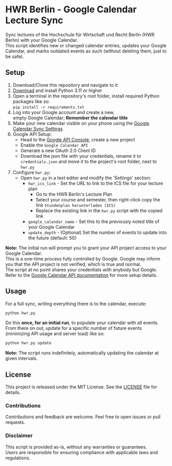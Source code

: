 # HWR Berlin - Google Calendar Lecture Sync

Sync lectures of the Hochschule für Wirtschaft und Recht Berlin (HWR Berlin) with your Google Calendar.<br>
This script identifies new or changed calendar entries, updates your Google Calendar, and marks outdated events as such (without deleting them, just to be safe).

## Setup
1. Download/Clone this repository and navigate to it
2. [Download](https://www.python.org/downloads/) and install Python 3.11 or higher
3. Open a terminal in the repository's root folder, install required Python packages like so:<br>`pip install -r requirements.txt`
4. Log into your Google account and create a new,<br>empty Google Calendar; **Remember the calendar title**
5. Make your new calendar visible on your phone using the [Google Calendar Sync Settings](https://calendar.google.com/calendar/u/0/syncselect)
6. Google API Setup:
    - Head to the [Google API Console](https://console.developers.google.com/apis/dashboard), create a new project
    - Enable the `Google Calendar API`
    - Generate a new OAuth 2.0 Client ID
    - Download the json file with your credentials, rename it to `credentials.json` and move it to the project's root folder, next to `hwr.py`
7. Configure `hwr.py`:
    - Open `hwr.py` in a text editor and modify the 'Settings' section:
        - `hwr_ics_link` - Set the URL to link to the ICS file for your lecture plan
            - Go to the HWR Berlin's Lecture Plan
            - Select your course and semester, then right-click copy the link `Stundenplan herunterladen (ICS)`
            - Replace the existing link in the `hwr.py` script with the copied link
        - `google_calendar_name` - Set this to the previously noted title of your Google Calendar
        - `update_depth` - (Optional) Set the number of events to update into the future (default: 50)

**Note:** The initial run will prompt you to grant your API project access to your Google Calendar.<br>
This is a one-time process fully controlled by Google. Google may inform you that the API project is not verified, which is true and normal.<br>
The script at no point shares your credentials with anybody but Google.<br>
Refer to the [Google Calendar API documentation](https://developers.google.com/calendar/api/quickstart/python) for more setup details.

## Usage
For a full sync, writing everything there is to the calendar, execute: 
```py
python hwr.py
```
Do this **once, for an initial run**, to populate your calendar with all events.<br>
From there on out, update for a specific number of future events (minimizing API usage and server load) like so:
```py
python hwr.py update
```

**Note:** The script runs indefinitely, automatically updating the calendar at given intervals.

## License
This project is released under the MIT License. See the [LICENSE](LICENSE) file for details.

### Contributions
Contributions and feedback are welcome. Feel free to open issues or pull requests.

### Disclaimer
This script is provided as-is, without any warranties or guarantees.<br>
Users are responsible for ensuring compliance with applicable laws and regulations.
